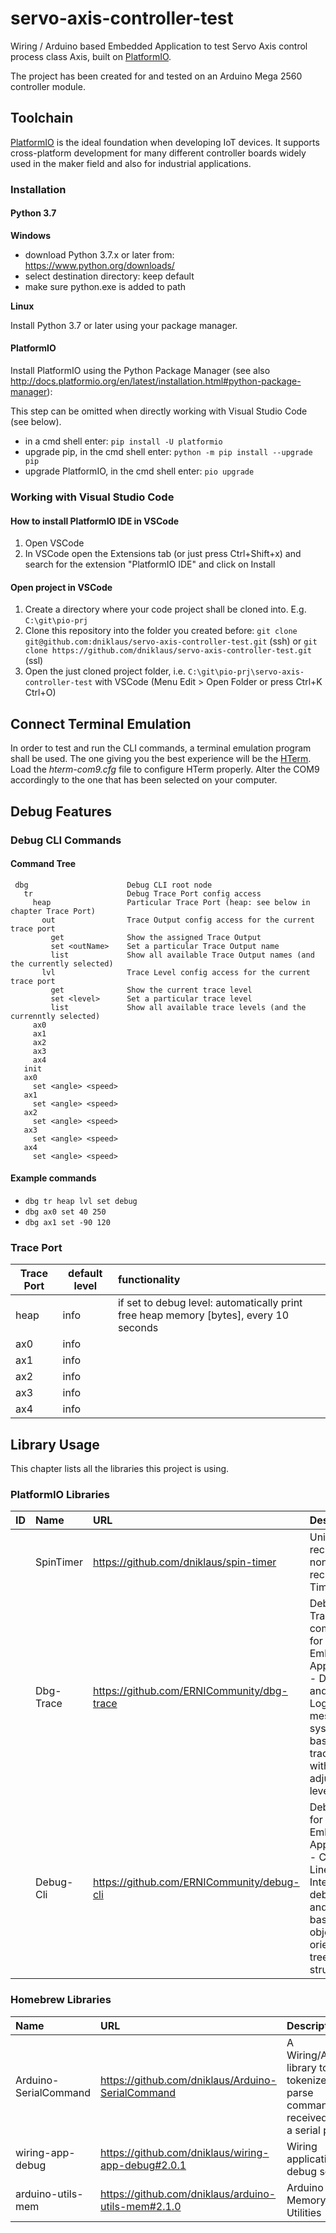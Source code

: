# servo-axis-controller-test
Wiring / Arduino based Embedded Application to test Servo Axis control process class Axis, built on [PlatformIO](http://platformio.org "Cross-platform build system").

The project has been created for and tested on an Arduino Mega 2560 controller module.

## Toolchain
[PlatformIO](http://platformio.org "Cross-platform build system") is the ideal foundation when developing IoT devices. It supports cross-platform development for many different controller boards widely used in the maker field and also for industrial applications.

### Installation
#### Python 3.7

**Windows**

* download Python 3.7.x or later from: https://www.python.org/downloads/
* select destination directory: keep default
* make sure python.exe is added to path

**Linux**

Install Python 3.7 or later using your package manager.

#### PlatformIO
Install PlatformIO using the Python Package Manager
(see also http://docs.platformio.org/en/latest/installation.html#python-package-manager):

This step can be omitted when directly working with Visual Studio Code (see below).

* in a cmd shell enter: `pip install -U platformio`
* upgrade pip, in the cmd shell enter: `python -m pip install --upgrade pip`
* upgrade PlatformIO, in the cmd shell enter: `pio upgrade`

### Working with Visual Studio Code

#### How to install PlatformIO IDE in VSCode

  1. Open VSCode 
  2. In VSCode open the Extensions tab (or just press Ctrl+Shift+x) and search for the extension "PlatformIO IDE" and click on Install

#### Open project in VSCode

  1. Create a directory where your code project shall be cloned into. E.g. `C:\git\pio-prj`
  2. Clone this repository into the folder you created before: 
     `git clone git@github.com:dniklaus/servo-axis-controller-test.git` (ssh) or
     `git clone https://github.com/dniklaus/servo-axis-controller-test.git` (ssl)
  3. Open the just cloned project folder, i.e. `C:\git\pio-prj\servo-axis-controller-test` with VSCode (Menu Edit > Open Folder or press Ctrl+K Ctrl+O)

## Connect Terminal Emulation
In order to test and run the CLI commands, a terminal emulation program shall be used. The one giving you the best experience will be the [HTerm](http://www.der-hammer.info/terminal/). 
Load the _hterm-com9.cfg_ file to configure HTerm properly. Alter the COM9 accordingly to the one that has been selected on your computer.

## Debug Features
### Debug CLI Commands
#### Command Tree
     dbg                      Debug CLI root node
       tr                     Debug Trace Port config access
         heap                 Particular Trace Port (heap: see below in chapter Trace Port)
           out                Trace Output config access for the current trace port
             get              Show the assigned Trace Output
             set <outName>    Set a particular Trace Output name
             list             Show all available Trace Output names (and the currently selected)
           lvl                Trace Level config access for the current trace port
             get              Show the current trace level
             set <level>      Set a particular trace level
             list             Show all available trace levels (and the currenntly selected)
         ax0
         ax1
         ax2
         ax3
         ax4
       init
       ax0
         set <angle> <speed>
       ax1
         set <angle> <speed>
       ax2
         set <angle> <speed>
       ax3
         set <angle> <speed>
       ax4
         set <angle> <speed>

#### Example commands
* `dbg tr heap lvl set debug`
* `dbg ax0 set 40 250`
* `dbg ax1 set -90 120`

### Trace Port
|Trace Port|default level|functionality|
|----------|-------------|:------------|
|heap|info|if set to debug level: automatically print free heap memory [bytes], every 10 seconds|
|ax0|info||
|ax1|info||
|ax2|info||
|ax3|info||
|ax4|info||

## Library Usage
This chapter lists all the libraries this project is using.

### PlatformIO Libraries
|ID|Name|URL|Description|
|:--|:-------|:----------------|:-----------------------|
||SpinTimer|https://github.com/dniklaus/spin-timer|Universal recurring or non-recurring Timer|
||Dbg-Trace|https://github.com/ERNICommunity/dbg-trace|Debug Trace component for Embedded Applications - Debug and Trace Log message system based on trace ports with adjustable levels|
||Debug-Cli|https://github.com/ERNICommunity/debug-cli|Debug CLI for Embedded Applications - Command Line  Interface for debugging and testing based on object oriented tree structure|


### Homebrew Libraries
|Name|URL|Description|
|:------|:---------------------|:-------------------------------|
|Arduino-SerialCommand|https://github.com/dniklaus/Arduino-SerialCommand|A Wiring/Arduino library to tokenize and parse commands received over a serial port|
|wiring-app-debug|https://github.com/dniklaus/wiring-app-debug#2.0.1|Wiring application debug setup|
|arduino-utils-mem|https://github.com/dniklaus/arduino-utils-mem#2.1.0|Arduino Memory Utilities|
